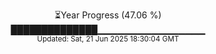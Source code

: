 <p align="center">
⏳Year Progress (47.06 %) <br>
██████████████▁▁▁▁▁▁▁▁▁▁▁▁▁▁▁▁ <br>
<sub>Updated: Sat, 21 Jun 2025 18:30:04 GMT</sub>
</p>

